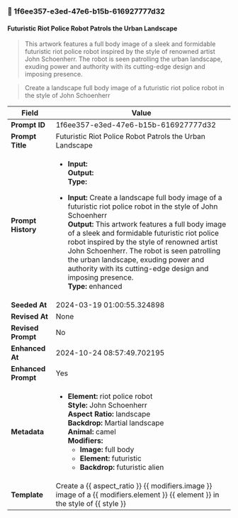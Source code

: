 

### 📜 1f6ee357-e3ed-47e6-b15b-616927777d32

#### Futuristic Riot Police Robot Patrols the Urban Landscape

> This artwork features a full body image of a sleek and formidable futuristic riot police robot inspired by the style of renowned artist John Schoenherr. The robot is seen patrolling the urban landscape, exuding power and authority with its cutting-edge design and imposing presence.

> Create a landscape full body image of a futuristic riot police robot in the style of John Schoenherr

| Field          | Value                                                                                                                                                                      |
|----------------|----------------------------------------------------------------------------------------------------------------------------------------------------------------------------|
| **Prompt ID**  | 1f6ee357-e3ed-47e6-b15b-616927777d32                                                                                                                                                            |
| **Prompt Title**  | Futuristic Riot Police Robot Patrols the Urban Landscape                                                                                                                                                            |
| **Prompt History** | <ul><li>**Input:**  <br> **Output:**  <br> **Type:** </li></ul><ul><li>**Input:** Create a landscape full body image of a futuristic riot police robot in the style of John Schoenherr <br> **Output:** This artwork features a full body image of a sleek and formidable futuristic riot police robot inspired by the style of renowned artist John Schoenherr. The robot is seen patrolling the urban landscape, exuding power and authority with its cutting-edge design and imposing presence. <br> **Type:** enhanced</li></ul> |
| **Seeded At** | 2024-03-19 01:00:55.324898                                                                                                                                                   |
| **Revised At** | None                                                                                                                                                   |
| **Revised Prompt** | No                                                                                                                                                                      |
| **Enhanced At** | 2024-10-24 08:57:49.702195                                                                                                                                                  |
| **Enhanced Prompt** | Yes                                                                                                                                                                    |
| **Metadata**   | <ul><li>**Element:** riot police robot <br> **Style:** John Schoenherr <br> **Aspect Ratio:** landscape <br> **Backdrop:** Martial landscape <br> **Animal:** camel <br> **Modifiers:**<ul><li>**Image:** full body</li><li>**Element:** futuristic</li><li>**Backdrop:** futuristic alien</li></ul></li></ul> |
| **Template**   | Create a {{ aspect_ratio }} {{ modifiers.image }} image of a {{ modifiers.element }} {{ element }} in the style of {{ style }}                                                                                                                                           |



